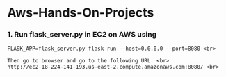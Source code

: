 # Aws-Hands-On-Projects
### 1. Run flask_server.py in EC2 on AWS using
    FLASK_APP=flask_server.py flask run --host=0.0.0.0 --port=8080 <br>
    
    Then go to browser and go to the following URL: <br>
    http://ec2-18-224-141-193.us-east-2.compute.amazonaws.com:8080/ <br>
